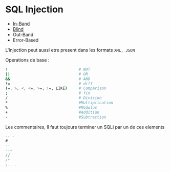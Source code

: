 # SQL Injection

- [In-Band](./In-Band.md)
- [Blind](./Blind.md)
- Out-Band
- Error-Based

L'injection peut aussi etre present dans les formats `XML, JSON`


Operations de base : 

```sh
!                               # NOT
||                          	# OR
&&                              # AND
!= 	                            # diff
(=, >, <, <=, >=, !=, LIKE) 	# Comparison
; 	                            # fin
/                               # Division
*                               #Multiplication
%                               #Modulus 
+                               #Addition 
-                               #Subtraction
```

Les commentaires, Il faut toujours terminer un SQLi par un de ces elements

```sql
-- -
#
--
--+
//
/*
;-- -
```
